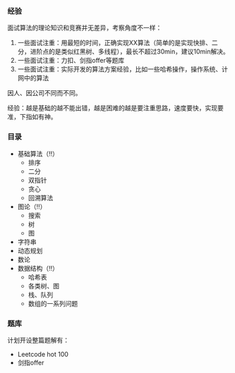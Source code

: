 ### 经验

面试算法的理论知识和竞赛并无差异，考察角度不一样：

1. 一些面试注重：用最短的时间，正确实现XX算法（简单的是实现快排、二分，进阶点的是类似红黑树、多线程），最长不超过30min，建议10min解决。
2. 一些面试注重：力扣、剑指offer等题库
3. 一些面试注重：实际开发的算法方案经验，比如一些哈希操作，操作系统、计网中的算法

因人、因公司不同而不同。

经验：越是基础的越不能出错，越是困难的越是要注重思路，速度要快，实现要准，下指如有神。

### 目录

- 基础算法（‼️）
    - 排序
    - 二分
    - 双指针
    - 贪心
    - 回溯算法
- 图论（‼️）
    - 搜索
    - 树
    - 图
- 字符串
- 动态规划
- 数论
- 数据结构（‼️）
    - 哈希表
    - 各类树、图
    - 栈、队列
    - 数组的一系列问题

### 题库

计划开设整篇题解有：

- Leetcode hot 100
- 剑指offer
